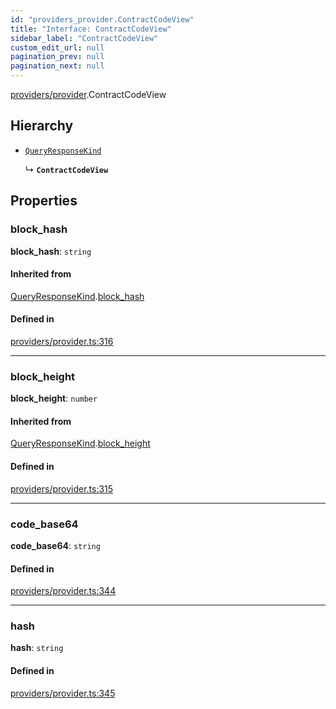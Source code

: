 ```yaml
---
id: "providers_provider.ContractCodeView"
title: "Interface: ContractCodeView"
sidebar_label: "ContractCodeView"
custom_edit_url: null
pagination_prev: null
pagination_next: null
---
```


[providers/provider](../modules/providers_provider.md).ContractCodeView

## Hierarchy

- [`QueryResponseKind`](providers_provider.QueryResponseKind.md)

  ↳ **`ContractCodeView`**

## Properties

### block\_hash

 **block\_hash**: `string`

#### Inherited from

[QueryResponseKind](providers_provider.QueryResponseKind.md).[block_hash](providers_provider.QueryResponseKind.md#block_hash)

#### Defined in

[providers/provider.ts:316](https://github.com/maxhr/near--near-api-js/blob/87bf3c7e/packages/near-api-js/src/providers/provider.ts#L316)

___

### block\_height

 **block\_height**: `number`

#### Inherited from

[QueryResponseKind](providers_provider.QueryResponseKind.md).[block_height](providers_provider.QueryResponseKind.md#block_height)

#### Defined in

[providers/provider.ts:315](https://github.com/maxhr/near--near-api-js/blob/87bf3c7e/packages/near-api-js/src/providers/provider.ts#L315)

___

### code\_base64

 **code\_base64**: `string`

#### Defined in

[providers/provider.ts:344](https://github.com/maxhr/near--near-api-js/blob/87bf3c7e/packages/near-api-js/src/providers/provider.ts#L344)

___

### hash

 **hash**: `string`

#### Defined in

[providers/provider.ts:345](https://github.com/maxhr/near--near-api-js/blob/87bf3c7e/packages/near-api-js/src/providers/provider.ts#L345)
